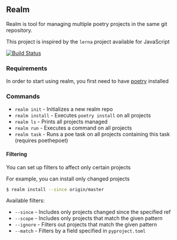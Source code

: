 ## Realm
Realm is tool for managing multiple poetry projects in the same git repository.

This project is inspired by the `lerna` project available for JavaScript

[![Build Status](https://github.com/orlevii/realm/workflows/build/badge.svg?branch=master&event=push)](https://github.com/orlevii/realm/actions/workflows/build.yml?query=branch%3Amaster)

### Requirements
In order to start using realm, you first need to have [poetry](https://github.com/python-poetry/poetry) installed

### Commands
* <code>realm init</code> - Initializes a new realm repo
* <code>realm install</code> - Executes `poetry install` on all projects
* <code>realm ls</code> - Prints all projects managed
* <code>realm run</code> - Executes a command on all projects
* <code>realm task</code> - Runs a poe task on all projects containing this task (requires poethepoet)

#### Filtering
You can set up filters to affect only certain projects

For example, you can install only changed projects 
```bash
$ realm install --since origin/master
```

Available filters:
* <code>--since</code> - Includes only projects changed since the specified ref
* <code>--scope</code> - Includes only projects that match the given pattern
* <code>--ignore</code> - Filters out projects that match the given pattern
* <code>--match</code> - Filters by a field specified in `pyproject.toml`
